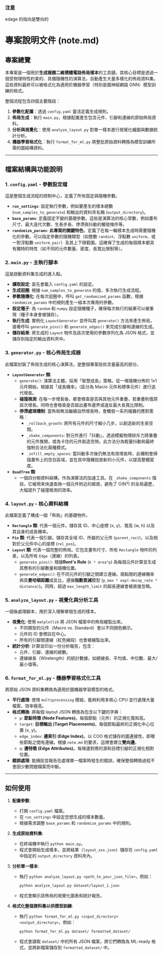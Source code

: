 ### 注意

edage 的指向是雙向的

# 專案說明文件 (note.md)

## 專案總覽

本專案是一個用於**生成複雜二維積體電路佈局樣本**的工具鏈。其核心目標是透過一個受物理特性約束的、具備隨機性的演算法，自動產生大量多樣化的佈局資料集。這些資料最終可以被格式化為適用於機器學習（特別是圖神經網路 GNN）模型訓練的格式。

整個流程包含四個主要階段：
1.  **參數化配置**：透過 `config.yaml` 靈活定義生成規則。
2.  **佈局生成**：執行 `main.py`，根據配置產生包含元件、引腳和連線的原始佈局資料。
3.  **分析與視覺化**：使用 `analyze_layout.py` 對單一樣本進行視覺化繪圖與數據統計分析。
4.  **機器學習格式化**：執行 `format_for_ml.py` 將整批原始資料轉換為模型訓練所需的圖結構資料。

---

## 檔案結構與功能說明

### 1. `config.yaml` - 參數設定檔

這是整個生成流程的控制中心，定義了所有固定與隨機參數。

-   **`run_settings`**: 設定執行參數，例如要產生的樣本總數 (`num_samples_to_generate`) 和輸出的資料夾名稱 (`output_directory`)。
-   **`base_params`**: 定義固定不變的基礎參數。這些是演算法的核心常數，例如畫布尺寸、最大迭代次數、生長步長、停滯與抖動的觸發條件等。
-   **`randomize_params`**: **此專案的關鍵特色**。定義了在每一輪樣本生成時需要隨機化的參數。可以指定參數的隨機類型（如整數 `randint`、浮點數 `uniform`、或一對浮點數 `uniform_pair`）及其上下限範圍。這確保了生成的每個樣本都具有獨特的特性（如不同的元件數量、密度、長寬比限制等）。

### 2. `main.py` - 主執行腳本

這是啟動資料集生成的進入點。

-   **讀取設定**: 首先會載入 `config.yaml` 的設定。
-   **生成迴圈**: 根據 `num_samples_to_generate` 的值，多次執行生成流程。
-   **參數隨機化**: 在每次迴圈中，呼叫 `get_randomized_params` 函數，根據 `randomize_params` 中的規則產生一組本次專用的參數。
-   **設定種子**: 為 `random` 和 `numpy` 設定隨機種子，確保每次執行的結果可以被重現（種子本身會被儲存）。
-   **執行生成**: 實例化 `LayoutGenerator` 並呼叫其 `generate()` 方法來產生佈局，接著呼叫 `generate_pins()` 和 `generate_edges()` 來完成引腳和連線的生成。
-   **儲存結果**: 將生成的 `Layout` 物件及該次使用的參數序列化為 JSON 格式，並儲存到指定的輸出資料夾中。

### 3. `generator.py` - 核心佈局生成器

此檔案封裝了佈局生成的核心演算法，是整個專案技術含量最高的部分。

-   **`LayoutGenerator` 類**:
    -   `generate()`: 演算法主體。採用「智慧成長」策略，從一堆隨機分佈的 1x1 元件開始，根據其「成長機率」（區分為 Macro 元件和標準元件）進行迭代增長。
    -   **碰撞檢測**: 在每一步增長後，都會檢查是否與其他元件重疊，若重疊則復原該次增長。同時也會檢查是否超出畫布邊界或違反最大長寬比限制。
    -   **停滯處理機制**: 當佈局無法繼續自然增長時，會觸發一系列複雜的應對策略：
        -   `_rollback_growth`: 將所有元件的尺寸縮小几步，以創造新的生長空間。
        -   `_shake_components`: 對元件進行「抖動」，透過模擬物理排斥力將重疊的元件推開，或為卡住的元件創造空隙。此方法分為輕量抖動和最終強制合法化兩種模式。
        -   `_infill_empty_spaces`: 當抖動多次後仍無法有效增長時，此機制會掃描畫布上的空白區域，並在其中隨機投放新的小元件，以提高整體密度。
-   **`QuadTree` 類**:
    -   一個四分樹資料結構，作為演算法的加速工具。在 `_shake_components` 階段，它被用來快速查詢一個元件附近的鄰居，避免了 O(N²) 的全局遍歷，大幅提升了碰撞檢測的效率。

### 4. `layout.py` - 核心資料結構

此檔案定義了構成一個「佈局」的基礎物件。

-   **`Rectangle` 類**: 代表一個元件。儲存其 ID、中心座標 (x, y)、寬高 (w, h) 以及其自身的成長機率。
-   **`Pin` 類**: 代表一個引腳。儲存其全域 ID、所屬的父元件 (`parent_rect`)，以及相對於父元件中心的座標 (`rel_pos`)。
-   **`Layout` 類**: 代表一個完整的佈局。它包含畫布尺寸、所有 `Rectangle` 物件的列表，以及所有 `Edge`（連線）的列表。
    -   `generate_pins()`: 根據**Rent's Rule** (`k * area^p`) 為每個元件計算並生成其應有的引腳數量和隨機位置。
    -   `generate_edges()`: 在不同元件的引腳之間建立連線。兩點間的連線機率與其**曼哈頓距離**成反比，遵循**指數衰減**模型 (`p_max * exp(-decay_rate * distance)`)。同時，超過 `max_length_limit` 的超長連線會被直接忽略。

### 5. `analyze_layout.py` - 視覺化與分析工具

一個後處理腳本，用於深入理解單個生成的樣本。

-   **視覺化**: 使用 `matplotlib` 將 JSON 檔案中的佈局繪製出來。
    -   不同類型的元件（Macro vs. Standard）會以不同顏色顯示。
    -   元件的 ID 會標註在中心。
    -   所有的引腳間連線（紅色線段）也會被繪製出來。
-   **統計分析**: 計算並印出一份分析報告，包含：
    -   元件、引腳、連線的總數。
    -   連線線長（Wirelength）的統計數據，如總線長、平均值、中位數、最大/最小值等。

### 6. `format_for_ml.py` - 機器學習格式化工具

將原始 JSON 資料集轉換為適用於圖機器學習模型的格式。

-   **平行處理**: 使用 `multiprocessing` 模組，能夠利用多核心 CPU 並行處理大量檔案，效率極高。
-   **格式轉換**: 將每個 layout JSON 轉換為包含以下鍵的字典：
    -   `p`: **節點特徵 (Node Features)**。每個節點（元件）的正規化寬和高。
    -   `target`: **目標輸出 (Target Placements)**。每個節點最終的正規化中心位置 (x, y)。
    -   `edge_index`: **邊索引 (Edge Index)**。以 COO 格式儲存的圖連接性，即哪些節點之間有連線。根據 `note.md` 的要求，這裡會建立**雙向邊**。
    -   `q`: **邊特徵 (Edge Attributes)**。每條邊對應的源和目標引腳的正規化相對位置。
-   **錯誤處理**: 能捕捉並報告在處理單一檔案時發生的錯誤，確保整個轉換過程不會因少數問題檔案而中斷。

---

## 如何使用

1.  **配置參數**:
    -   打開 `config.yaml` 檔案。
    -   在 `run_settings` 中設定您想生成的樣本數量。
    -   根據需求調整 `base_params` 和 `randomize_params` 中的規則。

2.  **生成原始資料集**:
    -   在終端機中執行 `python main.py`。
    -   程式會開始生成樣本，並將結果（`layout_xxx.json`）儲存在 `config.yaml` 中指定的 `output_directory` 資料夾內。

3.  **分析單一樣本**:
    -   執行 `python analyze_layout.py <path_to_your_json_file>`，例如：
        ```bash
        python analyze_layout.py dataset/layout_1.json
        ```
    -   程式會顯示該佈局的視覺化圖表和統計報告。

4.  **格式化整個資料集以供模型訓練**:
    -   執行 `python format_for_ml.py <input_directory> <output_directory>`，例如：
        ```bash
        python format_for_ml.py dataset/ formatted_dataset/
        ```
    -   程式會讀取 `dataset/` 中的所有 JSON 檔案，將它們轉換為 ML-ready 格式，並將新檔案儲存到 `formatted_dataset/` 中。